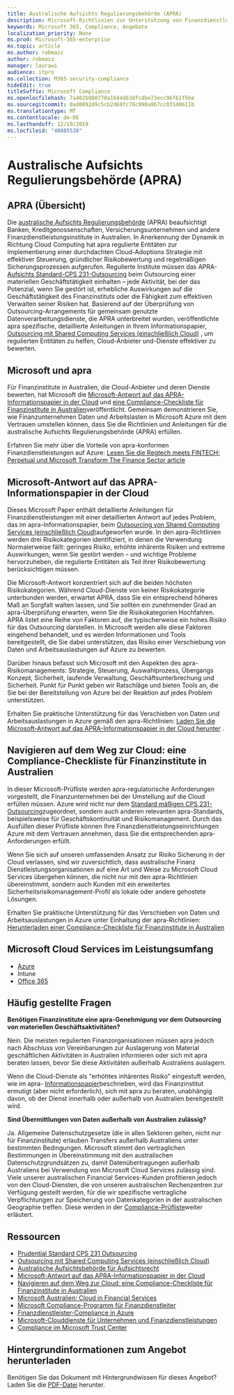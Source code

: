 ```yaml
---
title: Australische Aufsichts Regulierungsbehörde (APRA)
description: Microsoft-Richtlinien zur Unterstützung von Finanzdienstleistungskunden bei der Einhaltung der Outsourcing-Standards der australischen Aufsichts Regulierungsbehörde.
keywords: Microsoft 365, Compliance, Angebote
localization_priority: None
ms.prod: Microsoft-365-enterprise
ms.topic: article
ms.author: robmazz
author: robmazz
manager: laurawi
audience: itpro
ms.collection: M365-security-compliance
hideEdit: true
titleSuffix: Microsoft Compliance
ms.openlocfilehash: 7a402b880778a1644d63dfcdbe73ecc96f61f5be
ms.sourcegitcommit: 0ad0092d9c5cb2d69fc70c990a9b7cc03140611b
ms.translationtype: MT
ms.contentlocale: de-DE
ms.lasthandoff: 12/19/2019
ms.locfileid: "40805538"
---
```

# <a name="australian-prudential-regulation-authority-apra"></a>Australische Aufsichts Regulierungsbehörde (APRA)

## <a name="apra-overview"></a>APRA (Übersicht)

Die [australische Aufsichts Regulierungsbehörde](https://www.apra.gov.au/) (APRA) beaufsichtigt Banken, Kreditgenossenschaften, Versicherungsunternehmen und andere Finanzdienstleistungsinstitute in Australien. In Anerkennung der Dynamik in Richtung Cloud Computing hat apra regulierte Entitäten zur Implementierung einer durchdachten Cloud-Adoptions Strategie mit effektiver Steuerung, gründlicher Risikobewertung und regelmäßigen Sicherungsprozessen aufgerufen. Regulierte Institute müssen das APRA- [Aufsichts Standard-CPS 231-Outsourcing](https://www.apra.gov.au/sites/default/files/Prudential-Standard-CPS-231-Outsourcing-%28July-2017%29.pdf) beim Outsourcing einer materiellen Geschäftstätigkeit einhalten – jede Aktivität, bei der das Potenzial, wenn Sie gestört ist, erhebliche Auswirkungen auf die Geschäftstätigkeit des Finanzinstituts oder die Fähigkeit zum effektiven Verwalten seiner Risiken hat. Basierend auf der Überprüfung von Outsourcing-Arrangements für gemeinsam genutzte Datenverarbeitungsdienste, die APRA unterbreitet wurden, veröffentlichte apra spezifische, detaillierte Anleitungen in Ihrem Informationspapier, [Outsourcing mit Shared Computing Services (einschließlich Cloud)](https://www.apra.gov.au/sites/default/files/information-paper-outsourcing-involving-shared-computing-services.pdf) , um regulierten Entitäten zu helfen, Cloud-Anbieter und-Dienste effektiver zu bewerten.

## <a name="microsoft-and-apra"></a>Microsoft und apra

Für Finanzinstitute in Australien, die Cloud-Anbieter und deren Dienste bewerten, hat Microsoft die [Microsoft-Antwort auf das APRA-Informationspapier in der Cloud](https://aka.ms/navigatecloudaustralia) und [eine Compliance-Checkliste für Finanzinstitute in Australien](https://aka.ms/microsoftaprachecklistjun17)veröffentlicht. Gemeinsam demonstrieren Sie, wie Finanzunternehmen Daten und Arbeitslasten in Microsoft Azure mit dem Vertrauen umstellen können, dass Sie die Richtlinien und Anleitungen für die australische Aufsichts Regulierungsbehörde (APRA) erfüllen.

Erfahren Sie mehr über die Vorteile von apra-konformen Finanzdienstleistungen auf Azure: [Lesen Sie die Regtech meets FINTECH: Perpetual und Microsoft Transform The Finance Sector article](https://news.microsoft.com/en-au/features/regtech-meets-fintech-perpetual-microsoft-transform-finance-sector/)

## <a name="microsoft-response-to-the-apra-information-paper-on-cloud"></a>Microsoft-Antwort auf das APRA-Informationspapier in der Cloud

Dieses Microsoft Paper enthält detaillierte Anleitungen für Finanzdienstleistungen mit einer detaillierten Antwort auf jedes Problem, das im apra-Informationspapier, beim [Outsourcing von Shared Computing Services (einschließlich Cloud)](https://www.apra.gov.au/sites/default/files/information-paper-outsourcing-involving-shared-computing-services.pdf)aufgeworfen wurde. In den apra-Richtlinien werden drei Risikokategorien identifiziert, in denen die Verwendung Normalerweise fällt: geringes Risiko, erhöhte inhärente Risiken und extreme Auswirkungen, wenn Sie gestört werden – und wichtige Probleme hervorzuheben, die regulierte Entitäten als Teil ihrer Risikobewertung berücksichtigen müssen.

Die Microsoft-Antwort konzentriert sich auf die beiden höchsten Risikokategorien. Während Cloud-Dienste von keiner Risikokategorie unterbunden werden, erwartet APRA, dass Sie ein entsprechend höheres Maß an Sorgfalt walten lassen, und Sie sollten ein zunehmender Grad an apra-Überprüfung erwarten, wenn Sie die Risikokategorien Hochfahren. APRA listet eine Reihe von Faktoren auf, die typischerweise ein hohes Risiko für das Outsourcing darstellen. In Microsoft werden alle diese Faktoren eingehend behandelt, und es werden Informationen und Tools bereitgestellt, die Sie dabei unterstützen, das Risiko einer Verschiebung von Daten und Arbeitsauslastungen auf Azure zu bewerten.

Darüber hinaus befasst sich Microsoft mit den Aspekten des apra-Risikomanagements: Strategie, Steuerung, Auswahlprozess, Übergangs Konzept, Sicherheit, laufende Verwaltung, Geschäftsunterbrechung und Sicherheit. Punkt für Punkt geben wir Ratschläge und bieten Tools an, die Sie bei der Bereitstellung von Azure bei der Reaktion auf jedes Problem unterstützen.

Erhalten Sie praktische Unterstützung für das Verschieben von Daten und Arbeitsauslastungen in Azure gemäß den apra-Richtlinien: [Laden Sie die Microsoft-Antwort auf das APRA-Informationspapier in der Cloud herunter](https://aka.ms/navigatecloudaustralia) .

## <a name="navigating-your-way-to-the-cloud-a-compliance-checklist-for-financial-institutions-in-australia"></a>Navigieren auf dem Weg zur Cloud: eine Compliance-Checkliste für Finanzinstitute in Australien

In dieser Microsoft-Prüfliste werden apra-regulatorische Anforderungen vorgestellt, die Finanzunternehmen bei der Umstellung auf die Cloud erfüllen müssen. Azure wird nicht nur dem [Standard mäßigen CPS 231-Outsourcing](https://www.apra.gov.au/sites/default/files/Prudential-Standard-CPS-231-Outsourcing-%28July-2017%29.pdf)zugeordnet, sondern auch anderen relevanten apra-Standards, beispielsweise für Geschäftskontinuität und Risikomanagement. Durch das Ausfüllen dieser Prüfliste können Ihre Finanzdienstleistungseinrichtungen Azure mit dem Vertrauen annehmen, dass Sie die entsprechenden apra-Anforderungen erfüllt.

Wenn Sie sich auf unseren umfassenden Ansatz zur Risiko Sicherung in der Cloud verlassen, sind wir zuversichtlich, dass australische Finanz Dienstleistungsorganisationen auf eine Art und Weise zu Microsoft Cloud Services übergehen können, die nicht nur mit den apra-Richtlinien übereinstimmt, sondern auch Kunden mit ein erweitertes Sicherheitsrisikomanagement-Profil als lokale oder andere gehostete Lösungen.

Erhalten Sie praktische Unterstützung für das Verschieben von Daten und Arbeitsauslastungen in Azure unter Einhaltung der apra-Richtlinien: [Herunterladen einer Compliance-Checkliste für Finanzinstitute in Australien](https://aka.ms/microsoftaprachecklistjun17)

## <a name="microsoft-in-scope-cloud-services"></a>Microsoft Cloud Services im Leistungsumfang

- [Azure](https://aka.ms/AzureCompliance)
- Intune
- [Office 365](https://go.microsoft.com/fwlink/p/?LinkID=2077751)

## <a name="frequently-asked-questions"></a>Häufig gestellte Fragen

**Benötigen Finanzinstitute eine apra-Genehmigung vor dem Outsourcing von materiellen Geschäftsaktivitäten?**

Nein. Die meisten regulierten Finanzorganisationen müssen apra jedoch nach Abschluss von Vereinbarungen zur Auslagerung von Material geschäftlichen Aktivitäten in Australien informieren oder sich mit apra beraten lassen, bevor Sie diese Aktivitäten außerhalb Australiens auslagern.

Wenn die Cloud-Dienste als "erhöhtes inhärentes Risiko" eingestuft werden, wie im apra- [Informationspapier](https://go.microsoft.com/fwlink/p/?linkid=2099080)beschrieben, wird das Finanzinstitut ermutigt (aber nicht erforderlich), sich mit apra zu beraten, unabhängig davon, ob der Dienst innerhalb oder außerhalb von Australien bereitgestellt wird.

**Sind Übermittlungen von Daten außerhalb von Australien zulässig?**

Ja. Allgemeine Datenschutzgesetze (die in allen Sektoren gelten, nicht nur für Finanzinstitute) erlauben Transfers außerhalb Australiens unter bestimmten Bedingungen. Microsoft stimmt den vertraglichen Bestimmungen in Übereinstimmung mit den australischen Datenschutzgrundsätzen zu, damit Datenübertragungen außerhalb Australiens bei Verwendung von Microsoft Cloud Services zulässig sind. Viele unserer australischen Financial Services-Kunden profitieren jedoch von den Cloud-Diensten, die von unseren australischen Rechenzentren zur Verfügung gestellt werden, für die wir spezifische vertragliche Verpflichtungen zur Speicherung von Datenkategorien in der australischen Geographie treffen. Diese werden in der [Compliance-Prüfliste](https://aka.ms/microsoftaprachecklistjun17)weiter erläutert.

## <a name="resources"></a>Ressourcen

- [Prudential Standard CPS 231 Outsourcing](https://www.apra.gov.au/sites/default/files/Prudential-Standard-CPS-231-Outsourcing-%28July-2017%29.pdf)
- [Outsourcing mit Shared Computing Services (einschließlich Cloud)](https://www.apra.gov.au/sites/default/files/information-paper-outsourcing-involving-shared-computing-services.pdf)
- [Australische Aufsichtsbehörde für Aufsichtsrecht](https://www.apra.gov.au/)
- [Microsoft-Antwort auf das APRA-Informationspapier in der Cloud](https://aka.ms/navigatecloudaustralia)
- [Navigieren auf dem Weg zur Cloud: eine Compliance-Checkliste für Finanzinstitute in Australien](https://aka.ms/microsoftaprachecklistjun17)
- [Microsoft Australien: Cloud in Financial Services](https://www.microsoft.com/en-sg/apac/trustedcloud/australia-financial-service.aspx)
- [Microsoft Compliance-Programm für Finanzdienstleiter](https://www.microsoft.com/download/details.aspx?id=55332)
- [Finanzdienstleister-Compliance in Azure](https://azure.microsoft.com/resources/videos/azurecon-2015-financial-services-compliance-in-azure/)
- [Microsoft-Clouddienste für Unternehmen und Finanzdienstleistungen](https://www.microsoft.com/trustcenter/cloudservices/financialservices)
- [Compliance im Microsoft Trust Center](https://www.microsoft.com/trust-center/compliance/compliance-overview)

## <a name="download-the-offering-backgrounder"></a>Hintergrundinformationen zum Angebot herunterladen

Benötigen Sie das Dokument mit Hintergrundwissen für dieses Angebot? Laden Sie die [PDF-Datei](https://download.microsoft.com/download/2/6/0/26056353-2F4C-4A6A-AE5D-019E35EB8E2C/APRA-Compliance.pdf) herunter.
